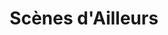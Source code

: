---
title: "Scènes d'Ailleurs"
url: /saint-jean-de-luz/scenes-dailleurs/
shop: décoration intérieure
---